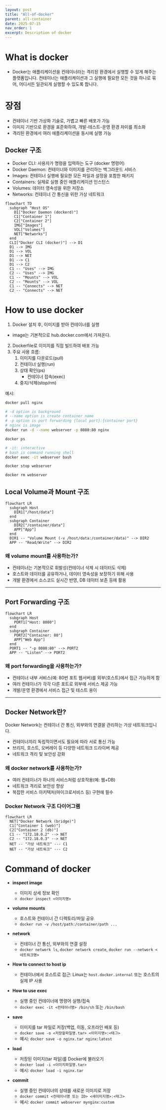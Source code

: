 ```yaml
---
layout: post
title: "All-of-docker"
parent: all-container
date: 2025-07-15
nav_order: 1
excerpt: Description of docker
---
```


# What is docker

- Docker는 애플리케이션을 컨테이너라는 격리된 환경에서 실행할 수 있게 해주는 플랫폼입니다. 컨테이너는 애플리케이션과 그 실행에 필요한 모든 것을 하나로 묶어, 어디서든 일관되게 실행할 수 있도록 합니다.

# 장점

- 컨테이너 기반 가상화 기술로, 가볍고 빠른 배포가 가능
- 이미지 기반으로 환경을 표준화하여, 개발-테스트-운영 환경 차이를 최소화
- 격리된 환경에서 여러 애플리케이션을 동시에 실행 가능

## Docker 구조

- Docker CLI: 사용자가 명령을 입력하는 도구 (docker 명령어)
- Docker Daemon: 컨테이너와 이미지를 관리하는 백그라운드 서비스
- Images: 컨테이너 실행에 필요한 모든 파일과 설정을 포함한 패키지
- Containers: 실제로 실행 중인 애플리케이션 인스턴스
- Volumes: 데이터 영속성을 위한 저장소
- Networks: 컨테이너 간 통신을 위한 가상 네트워크

```mermaid
flowchart TD
  subgraph "Host OS"
    D1["Docker Daemon (dockerd)"]
    C1["Container 1"]
    C2["Container 2"]
    IMG["Images"]
    VOL["Volumes"]
    NET["Networks"]
  end
  CLI["Docker CLI (docker)"] --> D1
  D1 --> IMG
  D1 --> VOL
  D1 --> NET
  D1 --> C1
  D1 --> C2
  C1 -- "Uses" --> IMG
  C2 -- "Uses" --> IMG
  C1 -- "Mounts" --> VOL
  C2 -- "Mounts" --> VOL
  C1 -- "Connects" --> NET
  C2 -- "Connects" --> NET
```

# How to use docker

1. Docker 설치 후, 이미지를 받아 컨테이너를 실행

- image는 기본적으로 hub.docker.com에서 가져온다.

2. Dockerfile로 이미지를 직접 빌드하여 배포 가능
3. 주요 사용 흐름:
   1. 이미지를 다운로드(pull)
   2. 컨테이너 실행(run)
   3. 상태 확인(ps)
      - 컨테이너 접속(exec)
   4. 중지/삭제(stop/rm)

예시:

```bash
docker pull nginx

# -d option is background
# --name option is create container name
# -p option is port forwarding {local port}:{container port}
# nginx is image
docker run -d --name webserver -p 8080:80 nginx

docker ps

# -it: interactive
# bash is command running shell
docker exec -it webserver bash

docker stop webserver

docker rm webserver
```

## Local Volume과 Mount 구조

```mermaid
flowchart LR
  subgraph Host
    DIR1["/host/data"]
  end
  subgraph Container
    DIR2["/container/data"]
    APP["App"]
  end
  DIR1 -- "Volume Mount (-v /host/data:/container/data)" --> DIR2
  APP -- "Read/Write" --> DIR2
```

### 왜 volume mount를 사용하는가?

- 컨테이너는 기본적으로 휘발성(컨테이너 삭제 시 데이터도 삭제)
- 호스트와 데이터를 공유하거나, 데이터 영속성을 보장하기 위해 사용
- 개발 환경에서 소스코드 실시간 반영, DB 데이터 보존 등에 활용

---

## Port Forwarding 구조

```mermaid
flowchart LR
  subgraph Host
    PORT1["Host: 8080"]
  end
  subgraph Container
    PORT2["Container: 80"]
    APP["Web App"]
  end
  PORT1 -- "-p 8080:80" --> PORT2
  APP -- "Listen" --> PORT2
```

### 왜 port forwarding을 사용하는가?

- 컨테이너 내부 서비스(예: 80번 포트 웹서버)를 외부(호스트)에서 접근 가능하게 함
- 여러 컨테이너가 각각 다른 포트로 외부에 서비스 제공 가능
- 개발/운영 환경에서 서비스 접근 및 테스트 용이

---

## Docker Network란?

Docker Network는 컨테이너 간 통신, 외부와의 연결을 관리하는 가상 네트워크입니다.

- 컨테이너끼리 독립적이면서도 필요에 따라 서로 통신 가능
- 브리지, 호스트, 오버레이 등 다양한 네트워크 드라이버 제공
- 네트워크 격리 및 보안성 강화

### 왜 docker network를 사용하는가?

- 여러 컨테이너가 하나의 서비스처럼 상호작용(예: 웹+DB)
- 네트워크 격리로 보안성 향상
- 복잡한 서비스 아키텍처(마이크로서비스 등) 구현에 필수

### Docker Network 구조 다이어그램

```mermaid
flowchart LR
  NET["Docker Network (bridge)"]
  C1["Container 1 (web)"]
  C2["Container 2 (db)"]
  C1 -- "172.18.0.2" --> NET
  C2 -- "172.18.0.3" --> NET
  NET -- "가상 네트워크" --- C1
  NET -- "가상 네트워크" --- C2
```

# Command of docker

- **inspect image**

  - 이미지 상세 정보 확인
  - `docker inspect <이미지명>`

- **volume mounts**

  - 호스트와 컨테이너 간 디렉토리/파일 공유
  - `docker run -v /host/path:/container/path ...`

- **network**

  - 컨테이너 간 통신, 외부와의 연결 설정
  - `docker network ls`, `docker network create`, `docker run --network <네트워크명>`

- **How to connect to host ip**

  - 컨테이너에서 호스트로 접근: Linux는 `host.docker.internal` 또는 호스트의 실제 IP 사용

- **How to use exec**

  - 실행 중인 컨테이너에 명령어 실행/접속
  - `docker exec -it <컨테이너명> /bin/sh` 또는 `/bin/bash`

- **save**

  - 이미지를 tar 파일로 저장(백업, 이동, 오프라인 배포 등)
  - `docker save -o <저장할파일명.tar> <이미지명>:<태그>`
  - 예시: `docker save -o nginx.tar nginx:latest`

- **load**

  - 저장된 이미지(tar 파일)를 Docker에 불러오기
  - `docker load -i <이미지파일명.tar>`
  - 예시: `docker load -i nginx.tar`

- **commit**
  - 실행 중인 컨테이너의 상태를 새로운 이미지로 저장
  - `docker commit <컨테이너명 또는 ID> <새이미지명>:<태그>`
  - 예시: `docker commit webserver mynginx:custom`
